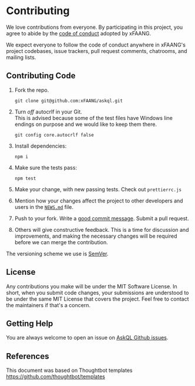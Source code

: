 # Contributing

We love contributions from everyone.
By participating in this project,
you agree to abide by the [code of conduct] adopted by xFAANG.

[code of conduct]: https://github.com/xFAANG/askql/blob/master/CODE_OF_CONDUCT.md

We expect everyone to follow the code of conduct
anywhere in xFAANG's project codebases, issue trackers, pull request comments,
chatrooms, and mailing lists.

## Contributing Code

1.  Fork the repo.

        git clone git@github.com:xFAANG/askql.git

1.  Turn _off_ autocrlf in your Git.  
    This is advised because some of the test files have Windows line endings on purpose and we would like to keep them there.

        git config core.autocrlf false

1.  Install dependencies:

        npm i

1.  Make sure the tests pass:

        npm test

1.  Make your change, with new passing tests. Check out `prettierrc.js`

1.  Mention how your changes affect the project to other developers and users in the
    [`NEWS.md`][news] file.

1.  Push to your fork. Write a [good commit message][commit]. Submit a pull request.

1.  Others will give constructive feedback.
    This is a time for discussion and improvements,
    and making the necessary changes will be required before we can
    merge the contribution.

The versioning scheme we use is [SemVer](http://semver.org/).

[news]: https://github.com/xFAANG/askql/blob/master/NEWS.md
[commit]: http://tbaggery.com/2008/04/19/a-note-about-git-commit-messages.html

## License

Any contributions you make will be under the MIT Software License.
In short, when you submit code changes, your submissions are understood to be under the same MIT License that covers the project. Feel free to contact the maintainers if that's a concern.

## Getting Help

You are always welcome to open an issue on [AskQL Github issues](https://github.com/xFAANG/askql/issues).

## References

This document was based on Thoughtbot templates
https://github.com/thoughtbot/templates

